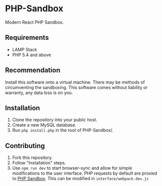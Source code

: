 
# PHP-Sandbox
Modern React PHP Sandbox.

## Requirements
 - LAMP Stack
 - PHP 5.4 and above

## Recommendation
Install this software onto a virtual machine. There may be methods of circumventing the sandboxing. This software comes without liability or warranty, any data loss is on you.

## Installation
 1. Clone the repository into your public host.
 2. Create a new MySQL database.
 3. Run `php install.php` in the root of PHP-Sandbox/.

## Contributing
 1. Fork this repository.
 2. Follow "Installation" steps.
 3. Use `npm run dev` to start browser-sync and allow for simple modifications to the user interface. PHP requests by default are proxied to [PHP Sandbox](https://php-sandbox.ml/). This can be modified in `interface/webpack.dev.js`
